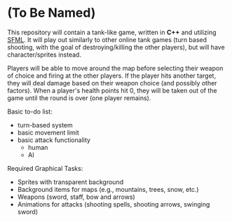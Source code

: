 (To Be Named)
====

This repository will contain a tank-like game, written in **C++** and utilizing [SFML](http://www.sfml-dev.org/).
It will play out similarly to other online tank games (turn based shooting, with the goal of destroying/killing the other players), but will have character/sprites instead.

Players will be able to move around the map before selecting their weapon of choice and firing at the other players. If the player hits another target, they will deal damage based on their weapon choice (and possibly other factors). When a player's health points hit 0, they will be taken out of the game until the round is over (one player remains).

Basic to-do list:
- turn-based system
- basic movement limit
- basic attack functionality
  - human
  - AI

Required Graphical Tasks:
- Sprites with transparent background
- Background items for maps (e.g., mountains, trees, snow, etc.)
- Weapons (sword, staff, bow and arrows)
- Animations for attacks (shooting spells, shooting arrows, swinging sword)